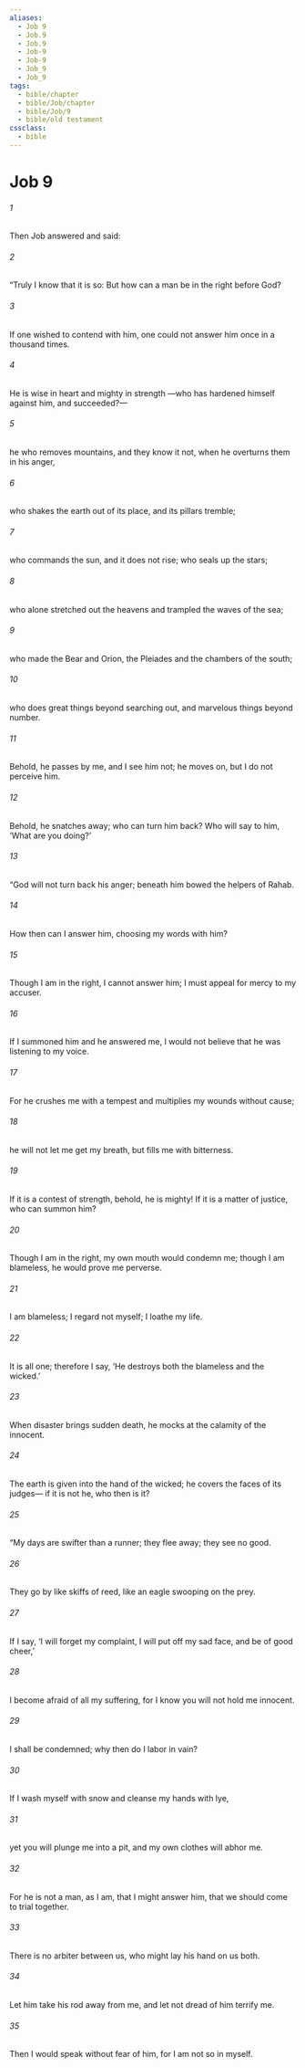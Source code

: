 ```yaml
---
aliases:
  - Job 9
  - Job.9
  - Job.9
  - Job-9
  - Job-9
  - Job_9
  - Job_9
tags:
  - bible/chapter
  - bible/Job/chapter
  - bible/Job/9
  - bible/old testament
cssclass:
  - bible
---
```


# Job 9

###### 1
Then Job answered and said:
###### 2
“Truly I know that it is so: But how can a man be in the right before God?
###### 3
If one wished to contend with him, one could not answer him once in a thousand times.
###### 4
He is wise in heart and mighty in strength —who has hardened himself against him, and succeeded?—
###### 5
he who removes mountains, and they know it not, when he overturns them in his anger,
###### 6
who shakes the earth out of its place, and its pillars tremble;
###### 7
who commands the sun, and it does not rise; who seals up the stars;
###### 8
who alone stretched out the heavens and trampled the waves of the sea;
###### 9
who made the Bear and Orion, the Pleiades and the chambers of the south;
###### 10
who does great things beyond searching out, and marvelous things beyond number.
###### 11
Behold, he passes by me, and I see him not; he moves on, but I do not perceive him.
###### 12
Behold, he snatches away; who can turn him back?   Who will say to him, ‘What are you doing?’
###### 13
“God will not turn back his anger; beneath him bowed the helpers of Rahab.
###### 14
How then can I answer him, choosing my words with him?
###### 15
Though I am in the right, I cannot answer him; I must appeal for mercy to my accuser.
###### 16
If I summoned him and he answered me, I would not believe that he was listening to my voice.
###### 17
For he crushes me with a tempest and multiplies my wounds without cause;
###### 18
he will not let me get my breath, but fills me with bitterness.
###### 19
If it is a contest of strength, behold, he is mighty! If it is a matter of justice, who can summon him?
###### 20
Though I am in the right, my own mouth would condemn me; though I am blameless, he would prove me perverse.
###### 21
I am blameless; I regard not myself; I loathe my life.
###### 22
It is all one; therefore I say, ‘He destroys both the blameless and the wicked.’
###### 23
When disaster brings sudden death, he mocks at the calamity of the innocent.
###### 24
The earth is given into the hand of the wicked; he covers the faces of its judges—   if it is not he, who then is it?
###### 25
“My days are swifter than a runner; they flee away; they see no good.
###### 26
They go by like skiffs of reed, like an eagle swooping on the prey.
###### 27
If I say, ‘I will forget my complaint, I will put off my sad face, and be of good cheer,’
###### 28
I become afraid of all my suffering, for I know you will not hold me innocent.
###### 29
I shall be condemned; why then do I labor in vain?
###### 30
If I wash myself with snow and cleanse my hands with lye,
###### 31
yet you will plunge me into a pit, and my own clothes will abhor me.
###### 32
For he is not a man, as I am, that I might answer him, that we should come to trial together.
###### 33
There is no arbiter between us, who might lay his hand on us both.
###### 34
Let him take his rod away from me, and let not dread of him terrify me.
###### 35
Then I would speak without fear of him, for I am not so in myself.


